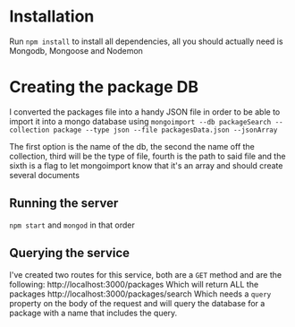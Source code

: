 # Installation

Run `npm install` to install all dependencies, all you should actually need is Mongodb, Mongoose and Nodemon

# Creating the package DB

I converted the packages file into a handy JSON file in order to be able to import it into a mongo database using `mongoimport --db packageSearch --collection package --type json --file packagesData.json --jsonArray`

The first option is the name of the db, the second the name off the collection, third will be the type of file, fourth is the path to said file and the sixth is a flag to let mongoimport know that it's an array and should create several documents

## Running the server

`npm start` and `mongod`  in that order

## Querying the service
I've created two routes for this service, both are a `GET` method and are the following:
http://localhost:3000/packages
Which will return ALL the packages
http://localhost:3000/packages/search
Which needs a `query` property on the body of the request and will query the database for a package with a name that includes the query. 
```